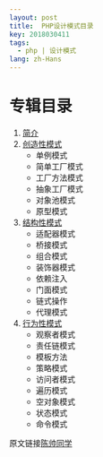 ```yaml
---
layout: post
title:  PHP设计模式目录
key: 2018030411
tags:
  - php | 设计模式
lang: zh-Hans
---
```


# 专辑目录

1. [简介](/2018/03/05/PHP-design-pattern.html "设计模式简介")
2. [创造性模式](#)
    * 单例模式
    * 简单工厂模式
    * 工厂方法模式
    * 抽象工厂模式
    * 对象池模式
    * 原型模式
3. [结构性模式](#)
    * 适配器模式
    * 桥接模式
    * 组合模式
    * 装饰器模式
    * 依赖注入
    * 门面模式
    * 链式操作
    * 代理模式
4. [行为性模式](#)
    * 观察者模式
    * 责任链模式
    * 模板方法
    * 策略模式
    * 访问者模式
    * 遍历模式
    * 空对象模式
    * 状态模式
    * 命令模式



原文链接[陈帅同学](http://imshuai.cn/php.html)


